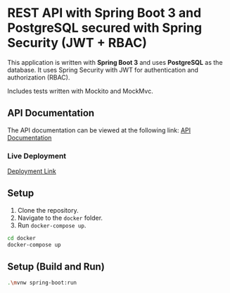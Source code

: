 # REST API with Spring Boot 3 and PostgreSQL secured with Spring Security (JWT + RBAC)

This application is written with **Spring Boot 3** and uses **PostgreSQL** as the database.
It uses Spring Security with JWT for authentication and authorization (RBAC).

Includes tests written with Mockito and MockMvc.

## API Documentation
The API documentation can be viewed at the following link: [API Documentation](https://documenter.getpostman.com/view/32162797/2sAYJ4hfei)

### Live Deployment

[Deployment Link](https://stay-ease-production.up.railway.app/)

## Setup
1. Clone the repository.
2. Navigate to the `docker` folder.
3. Run `docker-compose up`.

```sh
cd docker
docker-compose up
```

## Setup (Build and Run)

```sh
.\mvnw spring-boot:run
```